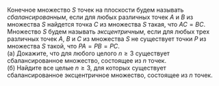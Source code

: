 Конечное множество $S$ точек на плоскости будем называть <i>сбалансированным</i>, если для любых различных точек $A$ и $B$ из множества $S$ найдется точка $C$ из множества $S$ такая, что $AC=BC$. Множество $S$ будем называть <i>эксцентричным</i>, если для любых трех различных точек $A$, $B$ и $C$ из множества $S$ не существует точки $P$ из множества $S$ такой, что $PA=PB=PC$.
<br> (а) Докажите, что для любого целого $n\ge 3$ существует сбалансированное множество, состоящее из $n$ точек.
<br>  (б) Найдите все целые $n\ge 3$, для которых существует сбалансированное эксцентричное множество, состоящее из $n$ точек.